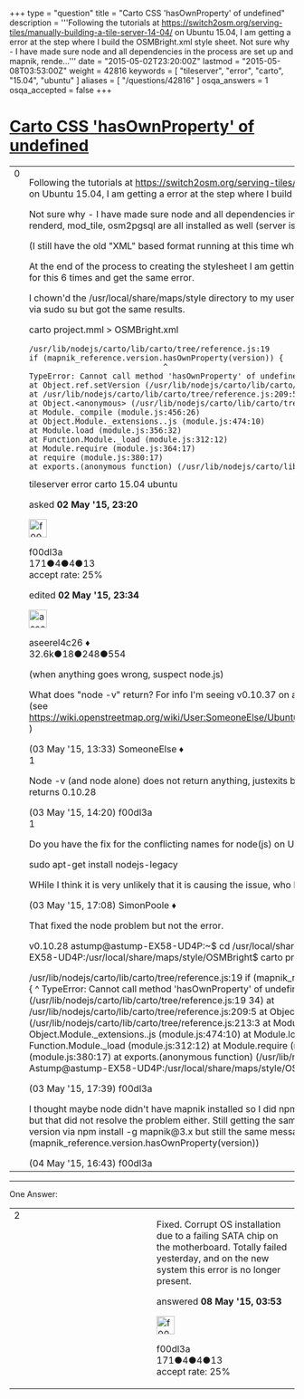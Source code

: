 +++
type = "question"
title = "Carto CSS &#x27;hasOwnProperty&#x27; of undefined"
description = '''Following the tutorials at https://switch2osm.org/serving-tiles/manually-building-a-tile-server-14-04/ on Ubuntu 15.04, I am getting a error at the step where I build the OSMBright.xml style sheet.  Not sure why - I have made sure node and all dependencies in the process are set up and mapnik, rende...'''
date = "2015-05-02T23:20:00Z"
lastmod = "2015-05-08T03:53:00Z"
weight = 42816
keywords = [ "tileserver", "error", "carto", "15.04", "ubuntu" ]
aliases = [ "/questions/42816" ]
osqa_answers = 1
osqa_accepted = false
+++

<div class="headNormal">

# [Carto CSS 'hasOwnProperty' of undefined](/questions/42816/carto-css-hasownproperty-of-undefined)

</div>

<div id="main-body">

<div id="askform">

<table id="question-table" style="width:100%;">
<colgroup>
<col style="width: 50%" />
<col style="width: 50%" />
</colgroup>
<tbody>
<tr>
<td style="width: 30px; vertical-align: top"><div class="vote-buttons">
<span id="post-42816-upvote" class="ajax-command post-vote up" rel="nofollow" title="I like this post (click again to cancel)"> </span>
<div id="post-42816-score" class="post-score" title="current number of votes">
0
</div>
<span id="post-42816-downvote" class="ajax-command post-vote down" rel="nofollow" title="I dont like this post (click again to cancel)"> </span> <span id="favorite-mark" class="ajax-command favorite-mark" rel="nofollow" title="mark/unmark this question as favorite (click again to cancel)"> </span>
<div id="favorite-count" class="favorite-count">
&#10;</div>
</div></td>
<td><div id="item-right">
<div class="question-body">
<p>Following the tutorials at <a href="https://switch2osm.org/serving-tiles/manually-building-a-tile-server-14-04/">https://switch2osm.org/serving-tiles/manually-building-a-tile-server-14-04/</a> on Ubuntu 15.04, I am getting a error at the step where I build the OSMBright.xml style sheet.</p>
<p>Not sure why - I have made sure node and all dependencies in the process are set up and mapnik, renderd, mod_tile, osm2pgsql are all installed as well (server is running the pbf import right now in fact.)</p>
<p>(I still have the old "XML" based format running at this time which works fine.)</p>
<p>At the end of the process to creating the stylesheet I am getting this error. I have went through the steps for this 6 times and get the same error.</p>
<p>I chown'd the /usr/local/share/maps/style directory to my username. I also attempted to do all this as root via sudo su but got the same results.</p>
<p>carto project.mml &gt; OSMBright.xml</p>
<pre><code>/usr/lib/nodejs/carto/lib/carto/tree/reference.js:19
if (mapnik_reference.version.hasOwnProperty(version)) {
                             ^
TypeError: Cannot call method &#39;hasOwnProperty&#39; of undefined
at Object.ref.setVersion (/usr/lib/nodejs/carto/lib/carto/tree/reference.js:19:34)
at /usr/lib/nodejs/carto/lib/carto/tree/reference.js:209:5
at Object.&lt;anonymous&gt; (/usr/lib/nodejs/carto/lib/carto/tree/reference.js:213:3)
at Module._compile (module.js:456:26)
at Object.Module._extensions..js (module.js:474:10)
at Module.load (module.js:356:32)
at Function.Module._load (module.js:312:12)
at Module.require (module.js:364:17)
at require (module.js:380:17)
at exports.(anonymous function) (/usr/lib/nodejs/carto/lib/carto/index.js:73:5)</code></pre>
</div>
<div id="question-tags" class="tags-container tags">
<span class="post-tag tag-link-tileserver" rel="tag" title="see questions tagged &#39;tileserver&#39;">tileserver</span> <span class="post-tag tag-link-error" rel="tag" title="see questions tagged &#39;error&#39;">error</span> <span class="post-tag tag-link-carto" rel="tag" title="see questions tagged &#39;carto&#39;">carto</span> <span class="post-tag tag-link-15.04" rel="tag" title="see questions tagged &#39;15.04&#39;">15.04</span> <span class="post-tag tag-link-ubuntu" rel="tag" title="see questions tagged &#39;ubuntu&#39;">ubuntu</span>
</div>
<div id="question-controls" class="post-controls">
&#10;</div>
<div class="post-update-info-container">
<div class="post-update-info post-update-info-user">
<p>asked <strong>02 May '15, 23:20</strong></p>
<img src="https://secure.gravatar.com/avatar/1afe4bf83008befdcf7bdf5c6abfa195?s=32&amp;d=identicon&amp;r=g" class="gravatar" width="32" height="32" alt="f00dl3a&#39;s gravatar image" />
<p><span>f00dl3a</span><br />
<span class="score" title="171 reputation points">171</span><span title="4 badges"><span class="badge1">●</span><span class="badgecount">4</span></span><span title="4 badges"><span class="silver">●</span><span class="badgecount">4</span></span><span title="13 badges"><span class="bronze">●</span><span class="badgecount">13</span></span><br />
<span class="accept_rate" title="Rate of the user&#39;s accepted answers">accept rate:</span> <span title="f00dl3a has one accepted answer">25%</span></p>
</div>
<div class="post-update-info post-update-info-edited">
<p><span> edited <strong>02 May '15, 23:34</strong> </span></p>
<img src="https://secure.gravatar.com/avatar/66f0dc05b44574e3894be07b0b37cf37?s=32&amp;d=identicon&amp;r=g" class="gravatar" width="32" height="32" alt="aseerel4c26&#39;s gravatar image" />
<p><span>aseerel4c26 ♦</span><br />
<span class="score" title="32615 reputation points"><span>32.6k</span></span><span title="18 badges"><span class="badge1">●</span><span class="badgecount">18</span></span><span title="248 badges"><span class="silver">●</span><span class="badgecount">248</span></span><span title="554 badges"><span class="bronze">●</span><span class="badgecount">554</span></span></p>
</div>
</div>
<div id="comments-container-42816" class="comments-container">
<span id="42836"></span>
<div id="comment-42836" class="comment">
<div id="post-42836-score" class="comment-score">
&#10;</div>
<div class="comment-text">
<p>(when anything goes wrong, suspect node.js)</p>
<p>What does "node -v" return? For info I'm seeing v0.10.37 on an Ubuntu 14.04 box with a PPA for node (see <a href="https://wiki.openstreetmap.org/wiki/User:SomeoneElse/Ubuntu_1404_tileserver#Things_that_need_nodejs">https://wiki.openstreetmap.org/wiki/User:SomeoneElse/Ubuntu_1404_tileserver#Things_that_need_nodejs</a> )</p>
</div>
<div id="comment-42836-info" class="comment-info">
<span class="comment-age">(03 May '15, 13:33)</span> <span class="comment-user userinfo">SomeoneElse ♦</span>
</div>
</div>
<span id="42838"></span>
<div id="comment-42838" class="comment">
<div id="post-42838-score" class="comment-score">
1
</div>
<div class="comment-text">
<p>Node -v (and node alone) does not return anything, justexits back to term, had to use nodejs -v -- returns 0.10.28</p>
</div>
<div id="comment-42838-info" class="comment-info">
<span class="comment-age">(03 May '15, 14:20)</span> <span class="comment-user userinfo">f00dl3a</span>
</div>
</div>
<span id="42856"></span>
<div id="comment-42856" class="comment">
<div id="post-42856-score" class="comment-score">
1
</div>
<div class="comment-text">
<p>Do you have the fix for the conflicting names for node(js) on Ubuntu installed?</p>
<p>sudo apt-get install nodejs-legacy</p>
<p>WHile I think it is very unlikely that it is causing the issue, who knows with node.js :-)</p>
</div>
<div id="comment-42856-info" class="comment-info">
<span class="comment-age">(03 May '15, 17:08)</span> <span class="comment-user userinfo">SimonPoole ♦</span>
</div>
</div>
<span id="42857"></span>
<div id="comment-42857" class="comment">
<div id="post-42857-score" class="comment-score">
&#10;</div>
<div class="comment-text">
<p>That fixed the node problem but not the error.</p>
<p>v0.10.28 astump@astump-EX58-UD4P:~$ cd /usr/local/share/maps/style/OSMBright/ astump@astump-EX58-UD4P:/usr/local/share/maps/style/OSMBright$ carto project.mml &gt; OSMBright.xml</p>
<p>/usr/lib/nodejs/carto/lib/carto/tree/reference.js:19 if (mapnik_reference.version.hasOwnProperty(version)) { ^ TypeError: Cannot call method 'hasOwnProperty' of undefined at Object.ref.setVersion (/usr/lib/nodejs/carto/lib/carto/tree/reference.js:19 34) at /usr/lib/nodejs/carto/lib/carto/tree/reference.js:209:5 at Object.&lt;anonymous&gt; (/usr/lib/nodejs/carto/lib/carto/tree/reference.js:213:3 at Module._compile (module.js:456:26) at Object.Module._extensions..js (module.js:474:10) at Module.load (module.js:356:32) at Function.Module._load (module.js:312:12) at Module.require (module.js:364:17) at require (module.js:380:17) at exports.(anonymous function) (/usr/lib/nodejs/carto/lib/carto/index.js:73:5 Astump@astump-EX58-UD4P:/usr/local/share/maps/style/OSMBright$</p>
</div>
<div id="comment-42857-info" class="comment-info">
<span class="comment-age">(03 May '15, 17:39)</span> <span class="comment-user userinfo">f00dl3a</span>
</div>
</div>
<span id="42874"></span>
<div id="comment-42874" class="comment">
<div id="post-42874-score" class="comment-score">
&#10;</div>
<div class="comment-text">
<p>I thought maybe node didn't have mapnik installed so I did npm install -g carto and npm install -g mapnik, but that did not resolve the problem either. Still getting the same error message. I downloaded the 3.x version via npm install -g mapnik@3.x but still the same message. (mapnik_reference.version.hasOwnProperty(version))</p>
</div>
<div id="comment-42874-info" class="comment-info">
<span class="comment-age">(04 May '15, 16:43)</span> <span class="comment-user userinfo">f00dl3a</span>
</div>
</div>
</div>
<div id="comment-tools-42816" class="comment-tools">
&#10;</div>
<div class="clear">
&#10;</div>
<div id="comment-42816-form-container" class="comment-form-container">
&#10;</div>
<div class="clear">
&#10;</div>
</div></td>
</tr>
</tbody>
</table>

------------------------------------------------------------------------

<div class="tabBar">

<span id="sort-top"></span>

<div class="headQuestions">

One Answer:

</div>

</div>

<span id="42948"></span>

<div id="answer-container-42948" class="answer answered-by-owner">

<table style="width:100%;">
<colgroup>
<col style="width: 50%" />
<col style="width: 50%" />
</colgroup>
<tbody>
<tr>
<td style="width: 30px; vertical-align: top"><div class="vote-buttons">
<span id="post-42948-upvote" class="ajax-command post-vote up" rel="nofollow" title="I like this post (click again to cancel)"> </span>
<div id="post-42948-score" class="post-score" title="current number of votes">
2
</div>
<span id="post-42948-downvote" class="ajax-command post-vote down" rel="nofollow" title="I dont like this post (click again to cancel)"> </span>
</div></td>
<td><div class="item-right">
<div class="answer-body">
<p>Fixed. Corrupt OS installation due to a failing SATA chip on the motherboard. Totally failed yesterday, and on the new system this error is no longer present.</p>
</div>
<div class="answer-controls post-controls">
&#10;</div>
<div class="post-update-info-container">
<div class="post-update-info post-update-info-user">
<p>answered <strong>08 May '15, 03:53</strong></p>
<img src="https://secure.gravatar.com/avatar/1afe4bf83008befdcf7bdf5c6abfa195?s=32&amp;d=identicon&amp;r=g" class="gravatar" width="32" height="32" alt="f00dl3a&#39;s gravatar image" />
<p><span>f00dl3a</span><br />
<span class="score" title="171 reputation points">171</span><span title="4 badges"><span class="badge1">●</span><span class="badgecount">4</span></span><span title="4 badges"><span class="silver">●</span><span class="badgecount">4</span></span><span title="13 badges"><span class="bronze">●</span><span class="badgecount">13</span></span><br />
<span class="accept_rate" title="Rate of the user&#39;s accepted answers">accept rate:</span> <span title="f00dl3a has one accepted answer">25%</span></p>
</div>
</div>
<div id="comments-container-42948" class="comments-container">
&#10;</div>
<div id="comment-tools-42948" class="comment-tools">
&#10;</div>
<div class="clear">
&#10;</div>
<div id="comment-42948-form-container" class="comment-form-container">
&#10;</div>
<div class="clear">
&#10;</div>
</div></td>
</tr>
</tbody>
</table>

</div>

<div class="paginator-container-left">

</div>

</div>

</div>

